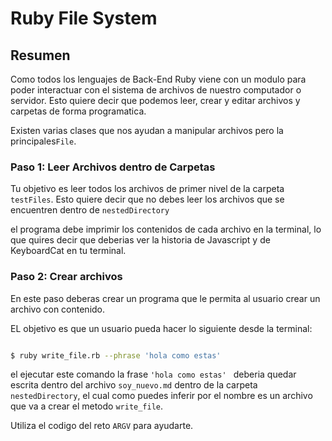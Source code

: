 # Ruby File System

## Resumen

Como todos los lenguajes de Back-End Ruby viene con un modulo para poder interactuar con el sistema de archivos de nuestro computador o servidor. Esto quiere decir que podemos leer, crear y editar archivos y carpetas de forma programatica.

Existen varias clases que nos ayudan a manipular archivos pero la principales`File`.

### Paso 1: Leer Archivos dentro de Carpetas


Tu objetivo es leer todos los archivos de primer nivel de la carpeta `testFiles`. Esto quiere decir que no debes leer los archivos que se encuentren dentro de `nestedDirectory`

el programa debe imprimir los contenidos de cada archivo en la terminal, lo que quires decir que deberias ver la historia de Javascript y de KeyboardCat en tu terminal.

### Paso 2: Crear archivos

En este paso deberas crear un programa que le permita al usuario crear un archivo con contenido.

EL objetivo es que un usuario pueda hacer lo siguiente desde la terminal:

```bash

$ ruby write_file.rb --phrase 'hola como estas'
```

el ejecutar este comando la frase `'hola como estas' ` deberia quedar escrita dentro del archivo `soy_nuevo.md` dentro de la carpeta `nestedDirectory`, el cual como puedes inferir por el nombre es un archivo que va a crear el metodo `write_file`.

Utiliza el codigo del reto `ARGV` para ayudarte.
